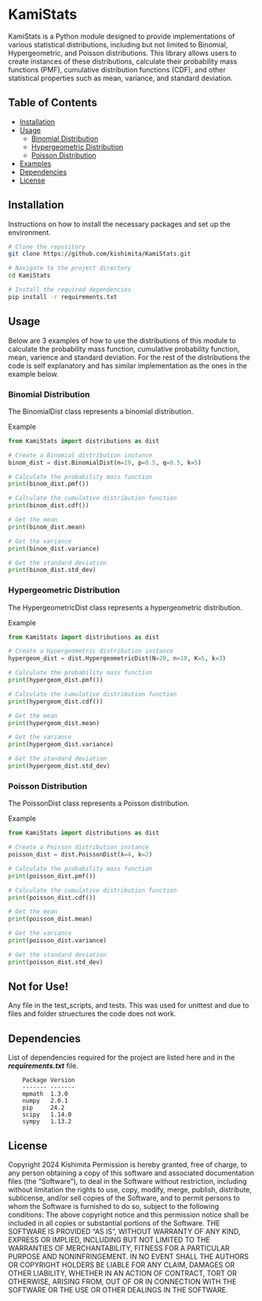 # KamiStats

KamiStats is a Python module designed to provide implementations of various statistical distributions, including but not limited to Binomial, Hypergeometric, and Poisson distributions. This library allows users to create instances of these distributions, calculate their probability mass functions (PMF), cumulative distribution functions (CDF), and other statistical properties such as mean, variance, and standard deviation.

## Table of Contents

- [Installation](#installation)
- [Usage](#usage)
  - [Binomial Distribution](#binomial-distribution)
  - [Hypergeometric Distribution](#hypergeometric-distribution)
  - [Poisson Distribution](#poisson-distribution)
- [Examples](#examples)
- [Dependencies](#dependencies)
- [License](#license)

## Installation

Instructions on how to install the necessary packages and set up the environment.

```sh
# Clone the repository
git clone https://github.com/kishimita/KamiStats.git

# Navigate to the project directory
cd KamiStats

# Install the required dependencies
pip install -r requirements.txt
```
## Usage
Below are 3 examples of how to use the distributions of this module to calculate the probability mass function, cumulative probability function, mean, varience and standard deviation. For the rest of the distributions the code is self explanatory and has similar implementation as the ones in the example below. 

### Binomial Distribution
The BinomialDist class represents a binomial distribution.

Example
```python 
from KamiStats import distributions as dist

# Create a Binomial distribution instance
binom_dist = dist.BinomialDist(n=10, p=0.5, q=0.5, k=5)

# Calculate the probability mass function
print(binom_dist.pmf())

# Calculate the cumulative distribution function
print(binom_dist.cdf())

# Get the mean
print(binom_dist.mean)

# Get the variance
print(binom_dist.variance)

# Get the standard deviation
print(binom_dist.std_dev)
```

### Hypergeometric Distribution
The HypergeometricDist class represents a hypergeometric distribution.

Example
```python
from KamiStats import distributions as dist 

# Create a Hypergeometric distribution instance
hypergeom_dist = dist.HypergeometricDist(N=20, n=10, K=5, k=3)

# Calculate the probability mass function
print(hypergeom_dist.pmf())

# Calculate the cumulative distribution function
print(hypergeom_dist.cdf())

# Get the mean
print(hypergeom_dist.mean)

# Get the variance
print(hypergeom_dist.variance)

# Get the standard deviation
print(hypergeom_dist.std_dev)
```

### Poisson Distribution
The PoissonDist class represents a Poisson distribution.

Example
```python
from KamiStats import distributions as dist 

# Create a Poisson distribution instance
poisson_dist = dist.PoissonDist(λ=4, k=2)

# Calculate the probability mass function
print(poisson_dist.pmf())

# Calculate the cumulative distribution function
print(poisson_dist.cdf())

# Get the mean
print(poisson_dist.mean)

# Get the variance
print(poisson_dist.variance)

# Get the standard deviation
print(poisson_dist.std_dev)
```
## Not for Use!
Any file in the test_scripts, and tests. This was used for unittest and due to files and folder struectures the code does not work.

## Dependencies
List of dependencies required for the project are listed here and in the ***requirements.txt*** file.

        Package Version
        ------- -------
        mpmath  1.3.0
        numpy   2.0.1
        pip     24.2
        scipy   1.14.0
        sympy   1.13.2

## License
Copyright 2024 Kishimita
Permission is hereby granted, free of charge, to any person obtaining a copy of this software and associated documentation files 
(the “Software”), to deal in the Software without restriction, including without limitation the rights to use, copy, modify, 
merge, publish, distribute, sublicense, and/or sell copies of the Software, and to permit persons to whom the Software is 
furnished to do so, subject to the following conditions: The above copyright notice and this permission notice shall be included 
in all copies or substantial portions of the Software. THE SOFTWARE IS PROVIDED “AS IS”, WITHOUT WARRANTY OF ANY KIND, EXPRESS OR
IMPLIED, INCLUDING BUT NOT LIMITED TO THE WARRANTIES OF MERCHANTABILITY, FITNESS FOR A PARTICULAR PURPOSE AND NONINFRINGEMENT. 
IN NO EVENT SHALL THE AUTHORS OR COPYRIGHT HOLDERS BE LIABLE FOR ANY CLAIM, DAMAGES OR OTHER LIABILITY, WHETHER IN AN ACTION OF 
CONTRACT, TORT OR OTHERWISE, ARISING FROM, OUT OF OR IN CONNECTION WITH THE SOFTWARE OR THE USE OR OTHER DEALINGS IN THE SOFTWARE.